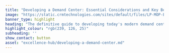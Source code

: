 ```yaml
---
title: "Developing a Demand Center: Essential Considerations and Key Benefits"
image: "https://static.crmtechnologies.com/sites/default/files/LP-MOP-EM5.jpg"
banner_type: highlight
heading: "The definitive guide to developing today's modern demand center"
highlight_colour: "rgb(239, 126, 25)"
subheading: ''
show_contact: button
asset: "excellence-hub/developing-a-demand-center.md"
---
```

